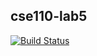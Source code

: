 ## cse110-lab5

[![Build Status](https://travis-ci.org/sumeet-bansal/cse110-lab5.svg?branch=master)](https://travis-ci.org/sumeet-bansal/cse110-lab5)
